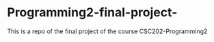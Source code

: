 # Programming2-final-project-
This is a repo of the final project of the course CSC202-Programming2

